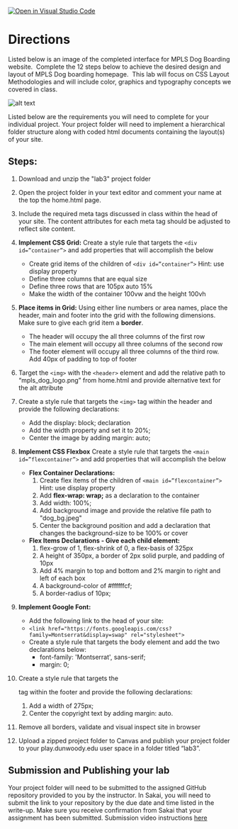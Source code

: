 [![Open in Visual Studio Code](https://classroom.github.com/assets/open-in-vscode-c66648af7eb3fe8bc4f294546bfd86ef473780cde1dea487d3c4ff354943c9ae.svg)](https://classroom.github.com/online_ide?assignment_repo_id=8662030&assignment_repo_type=AssignmentRepo)
# Directions

Listed below is an image of the completed interface for MPLS Dog Boarding website.  Complete the 12 steps below to achieve the desired design and layout of MPLS Dog boarding homepage.  This lab will focus on CSS Layout Methodologies and will include color, graphics and typography concepts we covered in class. 

![alt text](https://instructorc.github.io/site/home/images/lab_three_interface.png)

Listed below are the  requirements you will need to complete for your individual project. Your project folder will need to  implement a hierarchical folder structure along with coded html documents containing the layout(s) of your site.

## Steps:

1. Download and unzip the "lab3" project folder
2. Open the project folder in your text editor and comment your name at the top the home.html page.
3. Include the required meta tags discussed in class within the head of your site. The content attributes for each meta tag should be adjusted to reflect site content.
4. **Implement CSS Grid:** Create a style rule that targets the ```<div id=”container”>``` and add properties that will accomplish the below
    * Create grid items of the children of ```<div id=”container”>``` Hint: use display property
    * Define three columns that are equal size
    * Define three rows that are 105px auto 15%
    * Make the width of the container 100vw and the height 100vh
5.  **Place items in Grid:** Using either line numbers or area names, place the header, main and footer into the grid with the following dimensions. Make sure to give each grid item a **border**.
    * The header will occupy the all three columns of the first row
    * The main element will occupy all three columns of the second row
    * The footer element will occupy all three columns of the third row. Add 40px of padding to top of footer
6. Target the ```<img>``` with the ```<header>``` element and add the relative path to “mpls_dog_logo.png” from home.html and provide alternative text for the alt attribute 
7. Create a style rule that targets the ```<img>``` tag within the header and provide the following declarations:
    * Add the display: block; declaration
    * Add the width property and set it to 20%;
    * Center the image by adding margin: auto;
8. **Implement CSS Flexbox** Create a style rule that targets the ```<main id=”flexcontainer”>``` and add properties that will accomplish the below
    * **Flex Container Declarations:**
        1.  Create flex items of the children of ```<main id=”flexcontainer”>``` Hint: use display property
        2.  Add **flex-wrap: wrap;** as a declaration to the container
        3.  Add width: 100%;
        4.  Add background image and provide the relative file path to "dog_bg.jpeg"
        5.  Center the background position and add a declaration that changes the background-size to be 100% or cover
    * **Flex Items Declarations - Give each child element:**
        1. flex-grow of 1, flex-shrink of 0, a flex-basis of 325px
        2. A height of 350px, a border of 2px solid purple, and padding of 10px
        3. Add 4% margin to top and bottom and 2% margin to right and left of each box
        4. A background-color of #ffffffcf;
        5. A border-radius of 10px;

9. **Implement Google Font:**
    * Add the following link to the head of your site:
    * ```<link href="https://fonts.googleapis.com/css?family=Montserrat&display=swap" rel="stylesheet">```
    * Create a style rule that targets the body element and add the two declarations below:
        * font-family: 'Montserrat', sans-serif;
        * margin: 0;
10. Create a style rule that targets the <div id=”copyright”> tag within the footer and provide the following declarations:
    1. Add a width of 275px;
    2. Center the copyright text by adding margin: auto.
11. Remove all borders, validate and visual inspect site in browser
12. Upload a zipped project folder to Canvas and publish your project folder to your play.dunwoody.edu user space in a folder titled “lab3”.

## Submission and Publishing your lab

Your project folder will need to be submitted to the assigned GitHub repository provided to you by the instructor. In Sakai, you will need to submit the link to your repository by the due date and time listed in the write-up. Make sure you receive confirmation from Sakai that your assignment has been submitted. Submission video instructions [here](https://instructorc.github.io/site/slides/presentation/video/github_upload.mp4) 
